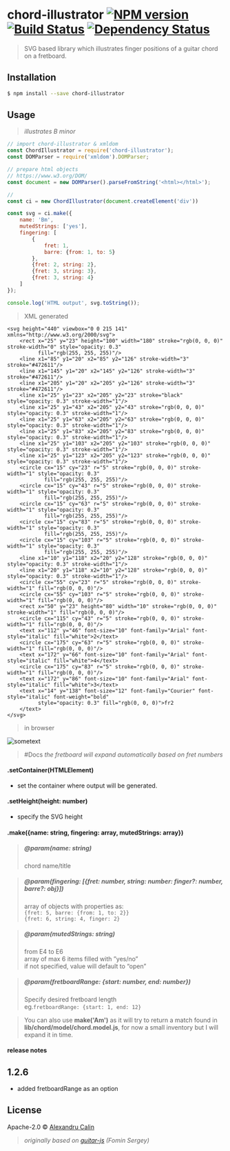 # chord-illustrator [![NPM version][npm-image]][npm-url] [![Build Status][travis-image]][travis-url] [![Dependency Status][daviddm-image]][daviddm-url]
> SVG based library which illustrates finger positions of a guitar chord on a fretboard.


## Installation
```sh
$ npm install --save chord-illustrator
```

## Usage

>*illustrates B minor*
```js
// import chord-illustrator & xmldom
const ChordIllustrator = require('chord-illustrator');
const DOMParser = require('xmldom').DOMParser;

// prepare html objects
// https://www.w3.org/DOM/
const document = new DOMParser().parseFromString('<html></html>');

// 
const ci = new ChordIllustrator(document.createElement('div'))

const svg = ci.make({
    name: 'Bm',
    mutedStrings: ['yes'],
    fingering: [
        {
            fret: 1,
            barre: {from: 1, to: 5}
        },
        {fret: 2, string: 2},
        {fret: 3, string: 3},
        {fret: 3, string: 4}
    ]
});

console.log('HTML output', svg.toString());
```

> XML generated
```xhtml
<svg height="440" viewbox="0 0 215 141" xmlns="http://www.w3.org/2000/svg">
    <rect x="25" y="23" height="100" width="180" stroke="rgb(0, 0, 0)" stroke-width="0" style="opacity: 0.3"
          fill="rgb(255, 255, 255)"/>
    <line x1="85" y1="20" x2="85" y2="126" stroke-width="3" stroke="#472611"/>
    <line x1="145" y1="20" x2="145" y2="126" stroke-width="3" stroke="#472611"/>
    <line x1="205" y1="20" x2="205" y2="126" stroke-width="3" stroke="#472611"/>
    <line x1="25" y1="23" x2="205" y2="23" stroke="black" style="opacity: 0.3" stroke-width="1"/>
    <line x1="25" y1="43" x2="205" y2="43" stroke="rgb(0, 0, 0)" style="opacity: 0.3" stroke-width="1"/>
    <line x1="25" y1="63" x2="205" y2="63" stroke="rgb(0, 0, 0)" style="opacity: 0.3" stroke-width="1"/>
    <line x1="25" y1="83" x2="205" y2="83" stroke="rgb(0, 0, 0)" style="opacity: 0.3" stroke-width="1"/>
    <line x1="25" y1="103" x2="205" y2="103" stroke="rgb(0, 0, 0)" style="opacity: 0.3" stroke-width="1"/>
    <line x1="25" y1="123" x2="205" y2="123" stroke="rgb(0, 0, 0)" style="opacity: 0.3" stroke-width="1"/>
    <circle cx="15" cy="23" r="5" stroke="rgb(0, 0, 0)" stroke-width="1" style="opacity: 0.3"
            fill="rgb(255, 255, 255)"/>
    <circle cx="15" cy="43" r="5" stroke="rgb(0, 0, 0)" stroke-width="1" style="opacity: 0.3"
            fill="rgb(255, 255, 255)"/>
    <circle cx="15" cy="63" r="5" stroke="rgb(0, 0, 0)" stroke-width="1" style="opacity: 0.3"
            fill="rgb(255, 255, 255)"/>
    <circle cx="15" cy="83" r="5" stroke="rgb(0, 0, 0)" stroke-width="1" style="opacity: 0.3"
            fill="rgb(255, 255, 255)"/>
    <circle cx="15" cy="103" r="5" stroke="rgb(0, 0, 0)" stroke-width="1" style="opacity: 0.3"
            fill="rgb(255, 255, 255)"/>
    <line x1="10" y1="118" x2="20" y2="128" stroke="rgb(0, 0, 0)" style="opacity: 0.3" stroke-width="1"/>
    <line x1="20" y1="118" x2="10" y2="128" stroke="rgb(0, 0, 0)" style="opacity: 0.3" stroke-width="1"/>
    <circle cx="55" cy="23" r="5" stroke="rgb(0, 0, 0)" stroke-width="1" fill="rgb(0, 0, 0)"/>
    <circle cx="55" cy="103" r="5" stroke="rgb(0, 0, 0)" stroke-width="1" fill="rgb(0, 0, 0)"/>
    <rect x="50" y="23" height="80" width="10" stroke="rgb(0, 0, 0)" stroke-width="1" fill="rgb(0, 0, 0)"/>
    <circle cx="115" cy="43" r="5" stroke="rgb(0, 0, 0)" stroke-width="1" fill="rgb(0, 0, 0)"/>
    <text x="112" y="46" font-size="10" font-family="Arial" font-style="italic" fill="white">2</text>
    <circle cx="175" cy="63" r="5" stroke="rgb(0, 0, 0)" stroke-width="1" fill="rgb(0, 0, 0)"/>
    <text x="172" y="66" font-size="10" font-family="Arial" font-style="italic" fill="white">4</text>
    <circle cx="175" cy="83" r="5" stroke="rgb(0, 0, 0)" stroke-width="1" fill="rgb(0, 0, 0)"/>
    <text x="172" y="86" font-size="10" font-family="Arial" font-style="italic" fill="white">3</text>
    <text x="14" y="138" font-size="12" font-family="Courier" font-style="italic" font-weight="bold"
          style="opacity: 0.3" fill="rgb(0, 0, 0)">fr2
    </text>
</svg>
```
> in browser

![sometext](https://i.ibb.co/pzGZ1Db/Screen-Shot-2019-01-29-at-15-00-58.png)


> #Docs
> *the fretboard will expand automatically based on fret numbers*

#### .setContainer(HTMLElement)
- set the container where output will be generated.

#### .setHeight(height: number)
- specify the SVG height

#### .make({name: string, fingering: array, mutedStrings: array})

>##### @param(name: string)
> chord name/title

>##### @param(fingering: [{fret: number, string: number: finger?: number, barre?: obj}])
> array of objects with properties as:  
>```{fret: 5, barre: {from: 1, to: 2}}```  
>```{fret: 6, string: 4, finger: 2}```

>##### @param(mutedStrings: string)
>from E4 to E6\
array of max 6 items filled with ”yes/no”\
if not specified, value will default to “open”

>##### @param(fretboardRange: {start: number, end: number})
>Specify desired fretboard length  
>eg.```fretboardRange: {start: 1, end: 12}```

>You can also use **make('Am')** as it will try to return a match found in **lib/chord/model/chord.model.js**, for now a small inventory but I will expand it in time.

#### release notes
## 1.2.6
- added fretboardRange as an option


## License

Apache-2.0 © [Alexandru Calin](https://alexandrucalin.me/)
> _originally based on [guitar-js](https://www.npmjs.com/package/guitar-js) (Fomin Sergey)_


[npm-image]: https://badge.fury.io/js/chord-illustrator.svg
[npm-url]: https://npmjs.org/package/chord-illustrator
[travis-image]: https://travis-ci.org/calinalexandru/chord-illustrator.svg?branch=master
[travis-url]: https://travis-ci.org/calinalexandru/chord-illustrator
[daviddm-image]: https://david-dm.org/calinalexandru/chord-illustrator.svg?theme=shields.io
[daviddm-url]: https://david-dm.org/calinalexandru/chord-illustrator
